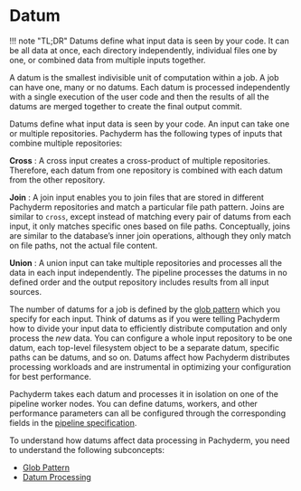 # Datum

!!! note "TL;DR"
    Datums define what input data is seen by your code. It can be
    all data at once, each directory independently, individual
    files one by one, or combined data from multiple inputs together.

A datum is the smallest indivisible unit of computation within a job.
A job can have one, many or no datums. Each datum is processed
independently with a single execution of the user code and
then the results of all the datums are merged together to
create the final output commit.

Datums define what input data is seen by your code. An input can take one or multiple
repositories. Pachyderm has the following types of inputs that
combine multiple repositories:

**Cross**
:    A cross input creates a cross-product of multiple repositories.
     Therefore, each datum from one repository is combined with each
     datum from the other repository.


**Join**
:    A join input enables you to join files that are stored
     in different Pachyderm repositories and match a particular
     file path pattern. Joins are similar to `cross`, except
     instead of matching every pair of datums from each input,
     it only matches specific ones based on file paths.
     Conceptually, joins are similar to the
     database’s inner join operations, although they only match
     on file paths, not the actual file content.

**Union**
:    A union input can take multiple repositories and processes
     all the data in each input independently. The pipeline
     processes the datums in no defined order and the output
     repository includes results from all input sources.

The number of datums for a job is defined by the
[glob pattern](glob-pattern.md) which you specify for each input. Think of
datums as if you were telling Pachyderm how to divide your
input data to efficiently distribute computation and
only process the *new* data. You can configure a whole
input repository to be one datum, each top-level filesystem object
to be a separate datum, specific paths can be datums,
and so on. Datums affect how Pachyderm distributes processing workloads
and are instrumental in optimizing your configuration for best performance.

Pachyderm takes each datum and processes it in isolation on one of
the pipeline worker nodes. You can define datums, workers, and other
performance parameters can all be configured through the
corresponding fields in the [pipeline specification](../../../reference/pipeline_spec.md).

To understand how datums affect data processing in Pachyderm, you need to
understand the following subconcepts:

* [Glob Pattern](glob-pattern.md)
* [Datum Processing](relationship-between-datums.md)
